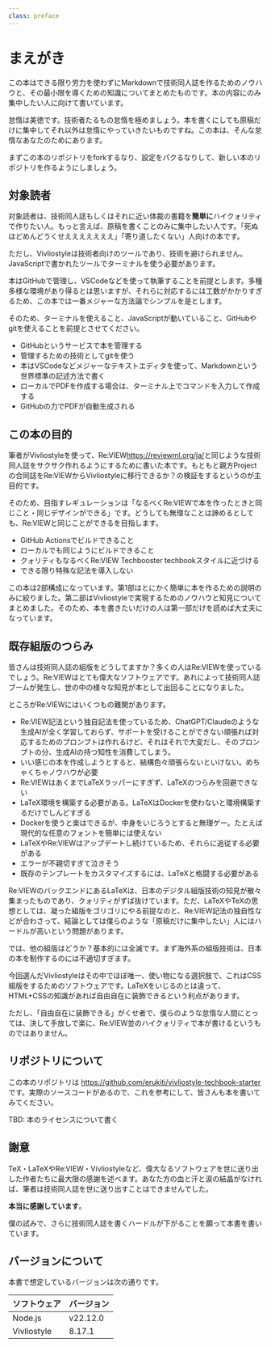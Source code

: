 ```yaml
---
class: preface
---
```


# まえがき

この本はできる限り労力を使わずにMarkdownで技術同人誌を作るためのノウハウと、その最小限を導くための知識についてまとめたものです。本の内容にのみ集中したい人に向けて書いています。

怠惰は美徳です。技術者たるもの怠惰を極めましょう。本を書くにしても原稿だけに集中してそれ以外は怠惰にやっていきたいものですね。この本は、そんな怠惰なあなたのためにあります。

まずこの本のリポジトリをforkするなり、設定をパクるなりして、新しい本のリポジトリを作るようにしましょう。

## 対象読者

対象読者は、技術同人誌もしくはそれに近い体裁の書籍を**簡単に**ハイクォリティで作りたい人。もっと言えば、原稿を書くことのみに集中したい人です。「死ぬほどめんどうくせえええええええ」「寄り道したくない」人向けの本です。

ただし、Vivliostyleは技術者向けのツールであり、技術を避けられません。JavaScriptで書かれたツールでターミナルを使う必要があります。

本はGitHubで管理し、VSCodeなどを使って執筆することを前提とします。多種多様な環境があり得るとは思いますが、それらに対応するには工数がかかりすぎるため、この本では一番メジャーな方法論でシンプルを是とします。

そのため、ターミナルを使えること、JavaScriptが動いていること、GitHubやgitを使えることを前提とさせてください。

* GitHubというサービスで本を管理する
* 管理するための技術としてgitを使う
* 本はVSCodeなどメジャーなテキストエディタを使って、Markdownという世界標準の記述方法で書く
* ローカルでPDFを作成する場合は、ターミナル上でコマンドを入力して作成する
* GitHubの力でPDFが自動生成される

## この本の目的

筆者がVivliostyleを使って、Re:VIEW<span class="footnote">https://reviewml.org/ja/</span>と同じような技術同人誌をサクサク作れるようにするために書いた本です。もともと親方Projectの合同誌をRe:VIEWからVivliostyleに移行できるか？の検証をするというのが主目的です。

そのため、目指すレギュレーションは「なるべくRe:VIEWで本を作ったときと同じこと・同じデザインができる」です。どうしても無理なことは諦めるとしても、Re:VIEWと同じことができるを目指します。

* GitHub Actionsでビルドできること
* ローカルでも同じようにビルドできること
* クォリティもなるべくRe:VIEW Techbooster techbookスタイルに近づける
* できる限り特殊な記法を導入しない

この本は2部構成になっています。第1部はとにかく簡単に本を作るための説明のみに絞りました。第二部はVivliostyleで実現するためのノウハウと知見についてまとめました。そのため、本を書きたいだけの人は第一部だけを読めば大丈夫になっています。

## 既存組版のつらみ

皆さんは技術同人誌の組版をどうしてますか？多くの人はRe:VIEWを使っているでしょう。Re:VIEWはとても偉大なソフトウェアです。あれによって技術同人誌ブームが発生し、世の中の様々な知見が本として出回ることになりました。

ところがRe:VIEWにはいくつもの難関があります。

* Re:VIEW記法という独自記法を使っているため、ChatGPT/Claudeのような生成AIが全く学習しておらず、サポートを受けることができない<span class="footnote">頑張れば対応するためのプロンプトは作れるけど、それはそれで大変だし、そのプロンプトの分、生成AIの持つ知性を消費してしまう。</span>
* いい感じの本を作成しようとすると、結構色々頑張らないといけない。めちゃくちゃノウハウが必要
* Re:VIEWはあくまでLaTeXラッパーにすぎず、LaTeXのつらみを回避できない
* LaTeX環境を構築する必要がある。LaTeXはDockerを使わないと環境構築するだけでしんどすぎる
* Dockerを使うと楽はできるが、中身をいじろうとすると無理ゲー。たとえば現代的な任意のフォントを簡単には使えない
* LaTeXやRe:VIEWはアップデートし続けているため、それらに追従する必要がある
* エラーが不親切すぎて泣きそう
* 既存のテンプレートをカスタマイズするには、LaTeXと格闘する必要がある

Re:VIEWのバックエンドにあるLaTeXは、日本のデジタル組版技術の知見が散々集まったものであり、クォリティがずば抜けています。ただ、LaTeXやTeXの思想としては、凝った組版をゴリゴリにやる前提なのと、Re:VIEW記法の独自性などが合わさって、結論としては僕らのような「原稿だけに集中したい」人にはハードルが高いという問題があります。

では、他の組版はどうか？基本的には全滅です。まず海外系の組版技術は、日本の本を制作するのには不適切すぎます。

今回選んだVivliostyleはその中でほぼ唯一、使い物になる選択肢で、これはCSS組版をするためのソフトウェアです。LaTeXをいじるのとは違って、HTML+CSSの知識があれば自由自在に装飾できるという利点があります。

ただし、「自由自在に装飾できる」がくせ者で、僕らのような怠惰な人間にとっては、決して手放しで楽に、Re:VIEW並のハイクォリティで本が書けるというものではありません。

## リポジトリについて

この本のリポジトリは https://github.com/erukiti/vivliostyle-techbook-starter です。実際のソースコードがあるので、これを参考にして、皆さんも本を書いてみてください。

TBD: 本のライセンスについて書く

## 謝意

TeX・LaTeXやRe:VIEW・Vivliostyleなど、偉大なるソフトウェアを世に送り出した作者たちに最大限の感謝を述べます。あなた方の血と汗と涙の結晶がなければ、筆者は技術同人誌を世に送り出すことはできませんでした。

**本当に感謝しています**。

僕の試みで、さらに技術同人誌を書くハードルが下がることを願って本書を書いています。

## バージョンについて

本書で想定しているバージョンは次の通りです。

|ソフトウェア|バージョン|
|----------|---------|
|Node.js|v22.12.0|
|Vivliostyle|8.17.1|
